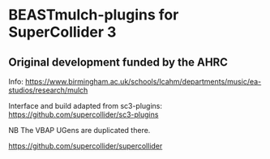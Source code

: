 # BEASTmulch-plugins for SuperCollider 3
## Original development funded by the AHRC

Info: https://www.birmingham.ac.uk/schools/lcahm/departments/music/ea-studios/research/mulch

Interface and build adapted from sc3-plugins: https://github.com/supercollider/sc3-plugins

NB The VBAP UGens are duplicated there.

https://github.com/supercollider/supercollider
